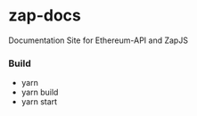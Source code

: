 # zap-docs
Documentation Site for Ethereum-API and ZapJS 
### Build
- yarn
- yarn build
- yarn start
